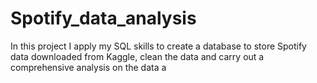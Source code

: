 # Spotify_data_analysis
In this project I apply my SQL skills to create a database to store Spotify data downloaded from Kaggle, clean the data and carry out a comprehensive analysis on the data a
